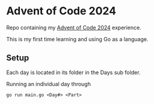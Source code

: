 # Advent of Code 2024

Repo containing my [Advent of Code 2024](https://adventofcode.com/) experience.

This is my first time learning and using Go as a language. 

## Setup
Each day is located in its folder in the Days sub folder. 

Running an individual day through
```
go run main.go <Day#> <Part>
```
